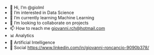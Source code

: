 - 👋 Hi, I’m @giolml
- 👀 I’m interested in Data Science
- 🌱 I’m currently learning Machine Learning
- 💞️ I’m looking to collaborate on projects
- 📫 How to reach me giovanni.rch@hotmail.com
- 📊 Analytics
- 🤖 Artificial Intelligence
- 👨 Social https://www.linkedin.com/in/giovanni-roncancio-9090b378/

<!---
giolml/giolml is a ✨ special ✨ repository because its `README.md` (this file) appears on your GitHub profile.
You can click the Preview link to take a look at your changes.
--->
